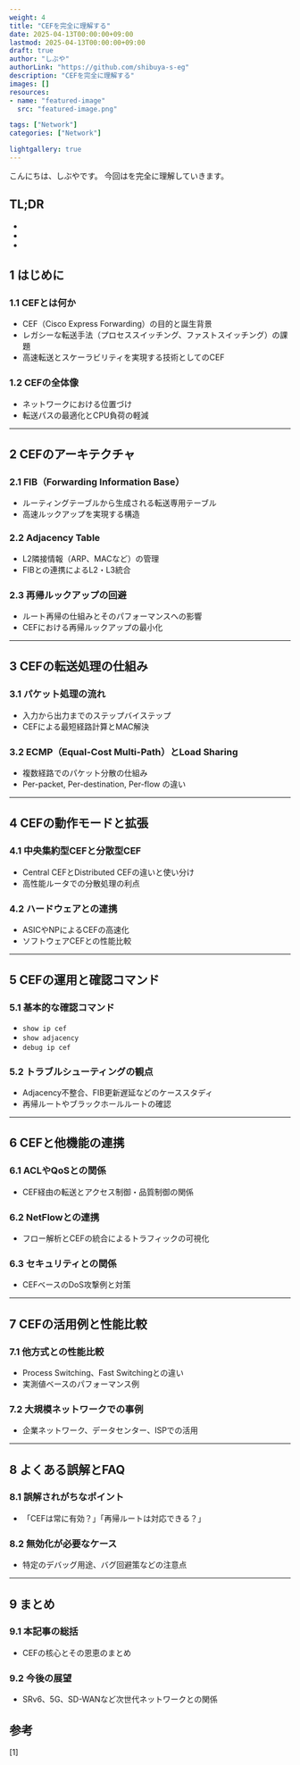 ```yaml
---
weight: 4
title: "CEFを完全に理解する"
date: 2025-04-13T00:00:00+09:00
lastmod: 2025-04-13T00:00:00+09:00
draft: true
author: "しぶや"
authorLink: "https://github.com/shibuya-s-eg"
description: "CEFを完全に理解する"
images: []
resources:
- name: "featured-image"
  src: "featured-image.png"

tags: ["Network"]
categories: ["Network"]

lightgallery: true
---
```


<!--
Todo:
- TLDR

-->


こんにちは、しぶやです。
今回はを完全に理解していきます。


## TL;DR

*
*
*

## 1 はじめに

### 1.1 CEFとは何か
- CEF（Cisco Express Forwarding）の目的と誕生背景
- レガシーな転送手法（プロセススイッチング、ファストスイッチング）の課題
- 高速転送とスケーラビリティを実現する技術としてのCEF

### 1.2 CEFの全体像
- ネットワークにおける位置づけ
- 転送パスの最適化とCPU負荷の軽減

---

## 2 CEFのアーキテクチャ

### 2.1 FIB（Forwarding Information Base）
- ルーティングテーブルから生成される転送専用テーブル
- 高速ルックアップを実現する構造

### 2.2 Adjacency Table
- L2隣接情報（ARP、MACなど）の管理
- FIBとの連携によるL2・L3統合

### 2.3 再帰ルックアップの回避
- ルート再帰の仕組みとそのパフォーマンスへの影響
- CEFにおける再帰ルックアップの最小化

---

## 3 CEFの転送処理の仕組み

### 3.1 パケット処理の流れ
- 入力から出力までのステップバイステップ
- CEFによる最短経路計算とMAC解決

### 3.2 ECMP（Equal-Cost Multi-Path）とLoad Sharing
- 複数経路でのパケット分散の仕組み
- Per-packet, Per-destination, Per-flow の違い

---

## 4 CEFの動作モードと拡張

### 4.1 中央集約型CEFと分散型CEF
- Central CEFとDistributed CEFの違いと使い分け
- 高性能ルータでの分散処理の利点

### 4.2 ハードウェアとの連携
- ASICやNPによるCEFの高速化
- ソフトウェアCEFとの性能比較

---

## 5 CEFの運用と確認コマンド

### 5.1 基本的な確認コマンド
- `show ip cef`
- `show adjacency`
- `debug ip cef`

### 5.2 トラブルシューティングの観点
- Adjacency不整合、FIB更新遅延などのケーススタディ
- 再帰ルートやブラックホールルートの確認

---

## 6 CEFと他機能の連携

### 6.1 ACLやQoSとの関係
- CEF経由の転送とアクセス制御・品質制御の関係

### 6.2 NetFlowとの連携
- フロー解析とCEFの統合によるトラフィックの可視化

### 6.3 セキュリティとの関係
- CEFベースのDoS攻撃例と対策

---

## 7 CEFの活用例と性能比較

### 7.1 他方式との性能比較
- Process Switching、Fast Switchingとの違い
- 実測値ベースのパフォーマンス例

### 7.2 大規模ネットワークでの事例
- 企業ネットワーク、データセンター、ISPでの活用

---

## 8 よくある誤解とFAQ

### 8.1 誤解されがちなポイント
- 「CEFは常に有効？」「再帰ルートは対応できる？」

### 8.2 無効化が必要なケース
- 特定のデバッグ用途、バグ回避策などの注意点

---

## 9 まとめ

### 9.1 本記事の総括
- CEFの核心とその恩恵のまとめ

### 9.2 今後の展望
- SRv6、5G、SD-WANなど次世代ネットワークとの関係



## 参考

[1] []()
